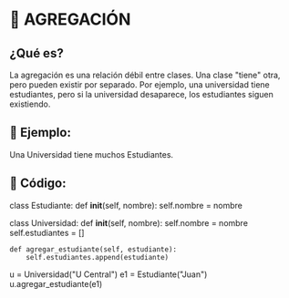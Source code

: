 # 📁 AGREGACIÓN 
## ¿Qué es?
La agregación es una relación débil entre clases. Una clase "tiene" otra, pero pueden existir por separado. Por ejemplo, una universidad tiene estudiantes, pero si la universidad desaparece, los estudiantes siguen existiendo.

## 🧠 Ejemplo:
Una Universidad tiene muchos Estudiantes.

## 🧪 Código:

class Estudiante:
    def __init__(self, nombre):
        self.nombre = nombre

class Universidad:
    def __init__(self, nombre):
        self.nombre = nombre
        self.estudiantes = []

    def agregar_estudiante(self, estudiante):
        self.estudiantes.append(estudiante)

u = Universidad("U Central")
e1 = Estudiante("Juan")
u.agregar_estudiante(e1)





